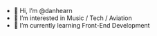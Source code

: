 - 👋 Hi, I’m @danhearn
- 👀 I’m interested in Music / Tech / Aviation
- 🌱 I’m currently learning Front-End Development

